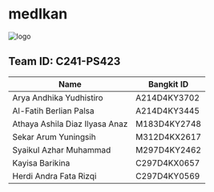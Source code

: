 # medIkan
![logo](https://storage.googleapis.com/bucket-ml-medikan/medikan.png)

## Team ID: C241-PS423
| Name  | Bangkit ID |
| ------------- | ------------- |
| Arya Andhika Yudhistiro		     | A214D4KY3702  |
| Al-Fatih Berlian Palsa		     | A214D4KY3445  |
| Athaya Ashila Diaz Ilyasa Anaz | M183D4KY2748  |	
| Sekar Arum Yuningsih		       | M312D4KX2617	 |
| Syaikul Azhar Muhammad		     | M297D4KY2462	 |
| Kayisa Barikina		             | C297D4KX0657	 |
| Herdi Andra Fata Rizqi         | C297D4KY0569	 |
